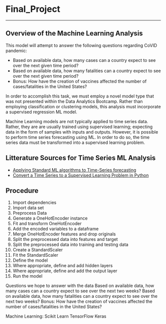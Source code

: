 # Final_Project
----------------------------------------------------------------------------------

## Overview of the Machine Learning Analysis 
This model will attempt to answer the following questions regarding CoVID pandemic:
- Based on available data, how many cases can a country expect to see over the next given time period?
- Based on available data, how many fatalities can a country expect to see over the next given time period?
- Bonus: How have the creation of vaccines affected the number of cases/fatalities in the United States?

In order to accomplish this task, we must employ a novel model type that was not presented within the Data Analytics Bootcamp.  Rather than employing classification or clustering models, this analysis must incorporate a supervised regression ML model. 

Machine Learning models are not typically applied to time series data.  Rather, they are are usually trained using supervised learning; expecting data in the form of samples with inputs and outputs. However, it is possible to perform time series forecasting using ML.  In order to do so, the time series data must be transformed into a supervised learning problem.  

## Litterature Sources for Time Series ML Analysis
- [Applying Standard ML algorithms to Time-Series forecasting](https://towardsdatascience.com/preprocessing-time-series-data-for-supervised-learning-2e27493f44ae)
- [Convert a Time Series to a Supervised Learning Problem in Python](https://machinelearningmastery.com/convert-time-series-supervised-learning-problem-python/)


## Procedure
1. Import dependencies 
2. Import data set
3. Preprocess Data
4. Generate a OneHotEncoder instance
5. Fit and transform OneHotEncoder
6. Add the encoded variables to a dataframe
7. Merge OneHotEncoder features and drop originals
8. Split the preprocessed data into features and target
9. Split the preprocessed data into training and testing data
10. Create a StandardScaler
11. Fit the StandardScaler
12. Define the model
13. Where appropriate, define and add hidden layers
14. Where appropriate, define and add the output layer
15. Run the model






Questions we hope to answer with the data
Based on available data, how many cases can a country expect to see over the next two weeks?
Based on available data, how many fatalities can a country expect to see over the next two weeks?
Bonus: How have the creation of vaccines affected the number of cases/fatalities in the United States?


Machine Learning:
Scikit Learn
TensorFlow
Keras
